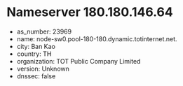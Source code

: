 # Nameserver 180.180.146.64

* as_number: 23969
* name: node-sw0.pool-180-180.dynamic.totinternet.net.
* city: Ban Kao
* country: TH
* organization: TOT Public Company Limited
* version: Unknown
* dnssec: false
